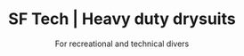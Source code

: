 ---
layout: home

lang: fr
namespace: home
permalink: /fr/home/

title: SF Tech | Heavy duty drysuits
subtitle: For recreational and technical divers

hero-image: /assets/img/jpg/1920/montage-poing-wide.jpg
hero-style: 

cards:
  - type: trilam-pro
  - type: tnt
    style: grid-col2
  - type: classic
    style: grid-col2
  - type: valve
    style: grid-row2
  - type: pads
  - type: batteries
    style: grid-row2
  - type: gloves
  - type: contact
  - type: materials
    style: grid-col2
  - type: trilam
  - type: kevlar-pro
  - type: expertise
    style: grid-col2
  - type: sweater
  - type: commando
---